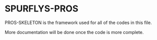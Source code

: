 # SPURFLYS-PROS

PROS-SKELETON is the framework used for all of the codes in this file.

More documentation will be done once the code is more complete.
